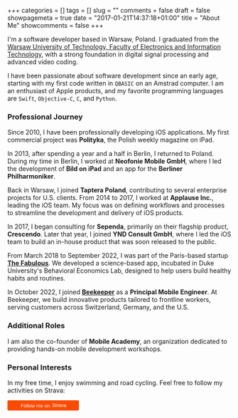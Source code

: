 +++
categories = []
tags = []
slug = ""
comments = false
draft = false
showpagemeta = true
date = "2017-01-21T14:37:18+01:00"
title = "About Me"
showcomments = false
+++

I'm a software developer based in Warsaw, Poland. I graduated from the [Warsaw University of Technology, Faculty of Electronics and Information Technology](http://www.elka.pw.edu.pl/eng), with a strong foundation in digital signal processing and advanced video coding.

I have been passionate about software development since an early age, starting with my first code written in `QBASIC` on an Amstrad computer. I am an enthusiast of Apple products, and my favorite programming languages are `Swift`, `Objective-C`, `C`, and `Python`.

### Professional Journey

Since 2010, I have been professionally developing iOS applications. My first commercial project was **Polityka**, the Polish weekly magazine on iPad.

In 2013, after spending a year and a half in Berlin, I returned to Poland. During my time in Berlin, I worked at **Neofonie Mobile GmbH**, where I led the development of **Bild on iPad** and an app for the **Berliner Philharmoniker**.

Back in Warsaw, I joined **Taptera Poland**, contributing to several enterprise projects for U.S. clients. From 2014 to 2017, I worked at **Applause Inc.**, leading the iOS team. My focus was on defining workflows and processes to streamline the development and delivery of iOS products.

In 2017, I began consulting for **Sependa**, primarily on their flagship product, **Crescendo**. Later that year, I joined **YND Consult GmbH**, where I led the iOS team to build an in-house product that was soon released to the public.

From March 2018 to September 2022, I was part of the Paris-based startup [**The Fabulous**](https://thefabulous.co). We developed a science-based app, incubated in Duke University's Behavioral Economics Lab, designed to help users build healthy habits and routines.

In October 2022, I joined [**Beekeeper**](https://www.beekeeper.io) as a **Principal Mobile Engineer**. At Beekeeper, we build innovative products tailored to frontline workers, serving customers across Switzerland, Germany, and the U.S.

### Additional Roles

I am also the co-founder of **Mobile Academy**, an organization dedicated to providing hands-on mobile development workshops.

### Personal Interests

In my free time, I enjoy swimming and road cycling. Feel free to follow my activities on Strava:

<a style="display:inline-block;background-color:#FC4C02;color:#fff;padding:5px 10px 5px 30px;font-size:11px;font-family:Helvetica, Arial, sans-serif;white-space:nowrap;text-decoration:none;background-repeat:no-repeat;background-position:10px center;border-radius:3px;background-image:url('http://badges.strava.com/logo-strava-echelon.png')" href='https://www.strava.com/athletes/9515088' target="_clean">
  Follow me on
  <img src='http://badges.strava.com/logo-strava.png' alt='Strava' style='margin-left:2px;vertical-align:text-bottom' height=13 width=51 />
</a>